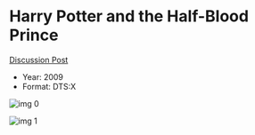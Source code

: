# Harry Potter and the Half-Blood Prince

[Discussion Post](https://www.avsforum.com/threads/bass-eq-for-filtered-movies.2995212/post-56876068)

* Year: 2009
* Format: DTS:X

![img 0](https://i.imgur.com/dmGlYyz.jpg)

![img 1](https://i.imgur.com/zGoJ3br.jpg)

